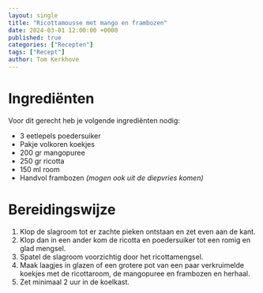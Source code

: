 ```yaml
---
layout: single
title: "Ricottamousse met mango en frambozen"
date: 2024-03-01 12:00:00 +0000
published: true
categories: ["Recepten"]
tags: ["Recept"]
author: Tom Kerkhove
---
```


# Ingrediënten

Voor dit gerecht heb je volgende ingrediënten nodig:

- 3 eetlepels poedersuiker
- Pakje volkoren koekjes
- 200 gr mangopuree
- 250 gr ricotta
- 150 ml room
- Handvol frambozen _(mogen ook uit de diepvries komen)_

# Bereidingswijze

1. Klop de slagroom tot er zachte pieken ontstaan en zet even aan de kant.
2. Klop dan in een ander kom de ricotta en poedersuiker tot een romig en glad mengsel.
3. Spatel de slagroom voorzichtig door het ricottamengsel.
4. Maak laagjes in glazen of een grotere pot van een paar verkruimelde koekjes met de ricottaroom, de mangopuree en frambozen en herhaal.
5. Zet minimaal 2 uur in de koelkast.
